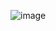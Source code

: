
![image](https://user-images.githubusercontent.com/40636550/217675138-f7c464ee-7412-4bcb-93eb-4f1e0c418cc4.png)
